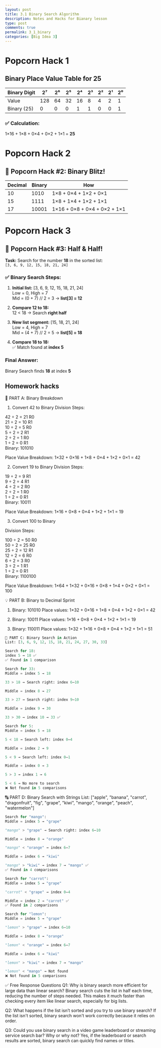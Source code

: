 ```yaml
---
layout: post
title: 3.1 Binary Search Algorithm
description: Notes and Hacks for Bianary lesson 
type: post 
comments: true
permalink: 3_1_binary
categories: [Big Idea 3]
---
```


# Popcorn Hack 1

## Binary Place Value Table for 25

| Binary Digit | 2⁷ | 2⁶ | 2⁵ | 2⁴ | 2³ | 2² | 2¹ | 2⁰ |
|--------------|----|----|----|----|----|----|----|----|
| Value        |128 | 64 | 32 | 16 |  8 |  4 |  2 |  1 |
| Binary (25)  |  0 |  0 |  0 |  1 |  1 |  0 |  0 |  1 |

### ✅ Calculation:
1×16 + 1×8 + 0×4 + 0×2 + 1×1 = **25**


# Popcorn Hack 2
## 🍿 Popcorn Hack #2: Binary Blitz!

| Decimal | Binary | How                                 |
|---------|--------|-------------------------------------------|
| 10      | 1010   | 1×8 + 0×4 + 1×2 + 0×1                      |
| 15      | 1111   | 1×8 + 1×4 + 1×2 + 1×1                      |
| 17      | 10001  | 1×16 + 0×8 + 0×4 + 0×2 + 1×1               |


# Popcorn Hack 3
## 🍿 Popcorn Hack #3: Half & Half!

**Task:** Search for the number **18** in the sorted list:  
`[3, 6, 9, 12, 15, 18, 21, 24]`

### ✅ Binary Search Steps:

1. **Initial list:** [3, 6, 9, 12, 15, 18, 21, 24]  
   Low = 0, High = 7  
   Mid = (0 + 7) // 2 = 3 → **list[3] = 12**

2. **Compare 12 to 18:**  
   12 < 18 → Search **right half** 

3. **New list segment:** [15, 18, 21, 24]  
   Low = 4, High = 7  
   Mid = (4 + 7) // 2 = 5 → **list[5] = 18**

4. **Compare 18 to 18:**  
   ✅ Match found at **index 5**

### Final Answer:
Binary Search finds **18** at index **5**


## Homework hacks

🧠 PART A: Binary Breakdown
1. Convert 42 to Binary
Division Steps:

42 ÷ 2 = 21 R0  
21 ÷ 2 = 10 R1  
10 ÷ 2 = 5 R0  
5 ÷ 2 = 2 R1  
2 ÷ 2 = 1 R0  
1 ÷ 2 = 0 R1  
Binary: 101010

Place Value Breakdown:
1×32 + 0×16 + 1×8 + 0×4 + 1×2 + 0×1 = 42

2. Convert 19 to Binary
Division Steps:

19 ÷ 2 = 9 R1  
9 ÷ 2 = 4 R1  
4 ÷ 2 = 2 R0  
2 ÷ 2 = 1 R0  
1 ÷ 2 = 0 R1  
Binary: 10011

Place Value Breakdown:
1×16 + 0×8 + 0×4 + 1×2 + 1×1 = 19

3. Convert 100 to Binary

Division Steps:

100 ÷ 2 = 50 R0  
50 ÷ 2 = 25 R0  
25 ÷ 2 = 12 R1  
12 ÷ 2 = 6 R0  
6 ÷ 2 = 3 R0  
3 ÷ 2 = 1 R1  
1 ÷ 2 = 0 R1  
Binary: 1100100

Place Value Breakdown:
1×64 + 1×32 + 0×16 + 0×8 + 1×4 + 0×2 + 0×1 = 100

💡 PART B: Binary to Decimal Sprint
1. Binary: 101010
Place values:
1×32 + 0×16 + 1×8 + 0×4 + 1×2 + 0×1 = 42

2. Binary: 10011
Place values:
1×16 + 0×8 + 0×4 + 1×2 + 1×1 = 19

3. Binary: 110011
Place values:
1×32 + 1×16 + 0×8 + 0×4 + 1×2 + 1×1 = 51



```python
🔎 PART C: Binary Search in Action
List: [3, 6, 9, 12, 15, 18, 21, 24, 27, 30, 33]

Search for 18:
index 5 → 18 ✅
✅ Found in 1 comparison

Search for 33:
Middle = index 5 → 18

33 > 18 → Search right: index 6–10

Middle = index 8 → 27

33 > 27 → Search right: index 9–10

Middle = index 9 → 30

33 > 30 → index 10 → 33 ✅

Search for 5:
Middle = index 5 → 18

5 < 18 → Search left: index 0–4

Middle = index 2 → 9

5 < 9 → Search left: index 0–1

Middle = index 0 → 3

5 > 3 → index 1 → 6

5 < 6 → No more to search
❌ Not found in 5 comparisons
```

🔠 PART D: Binary Search with Strings
List: ["apple", "banana", "carrot", "dragonfruit", "fig", "grape", "kiwi", "mango", "orange", "peach", "watermelon"]

```python
Search for "mango":
Middle = index 5 → "grape"

"mango" > "grape" → Search right: index 6–10

Middle = index 8 → "orange"

"mango" < "orange" → index 6–7

Middle = index 6 → "kiwi"

"mango" > "kiwi" → index 7 → "mango" ✅
✅ Found in 4 comparisons
```


```python
Search for "carrot":
Middle = index 5 → "grape"

"carrot" < "grape" → index 0–4

Middle = index 2 → "carrot" ✅
✅ Found in 2 comparisons
```

```python
Search for "lemon":
Middle = index 5 → "grape"

"lemon" > "grape" → index 6–10

Middle = index 8 → "orange"

"lemon" < "orange" → index 6–7

Middle = index 6 → "kiwi"

"lemon" > "kiwi" → index 7 → "mango"

"lemon" < "mango" → Not found
❌ Not found in 5 comparisons
```



✅ Free Response Questions
Q1: Why is binary search more efficient for large data than linear search?
Binary search cuts the list in half each time, reducing the number of steps needed. This makes it much faster than checking every item like linear search, especially for big lists.

Q2: What happens if the list isn’t sorted and you try to use binary search?
If the list isn't sorted, binary search won't work correctly because it relies on order.

Q3: Could you use binary search in a video game leaderboard or streaming service search bar? Why or why not?
Yes, if the leaderboard or search results are sorted, binary search can quickly find names or titles.


